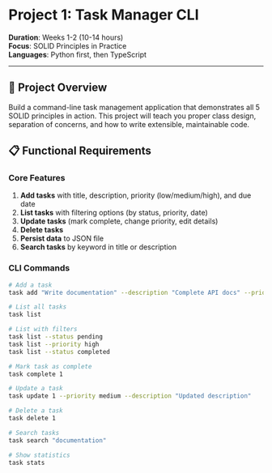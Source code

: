 # Project 1: Task Manager CLI

**Duration**: Weeks 1-2 (10-14 hours)  
**Focus**: SOLID Principles in Practice  
**Languages**: Python first, then TypeScript

---

## 🎯 Project Overview

Build a command-line task management application that demonstrates all 5 SOLID principles in action. This project will teach you proper class design, separation of concerns, and how to write extensible, maintainable code.

## 📋 Functional Requirements

### Core Features

1. **Add tasks** with title, description, priority (low/medium/high), and due date
2. **List tasks** with filtering options (by status, priority, date)
3. **Update tasks** (mark complete, change priority, edit details)
4. **Delete tasks**
5. **Persist data** to JSON file
6. **Search tasks** by keyword in title or description

### CLI Commands

```bash
# Add a task
task add "Write documentation" --description "Complete API docs" --priority high --due "2025-10-10"

# List all tasks
task list

# List with filters
task list --status pending
task list --priority high
task list --status completed

# Mark task as complete
task complete 1

# Update a task
task update 1 --priority medium --description "Updated description"

# Delete a task
task delete 1

# Search tasks
task search "documentation"

# Show statistics
task stats
```

